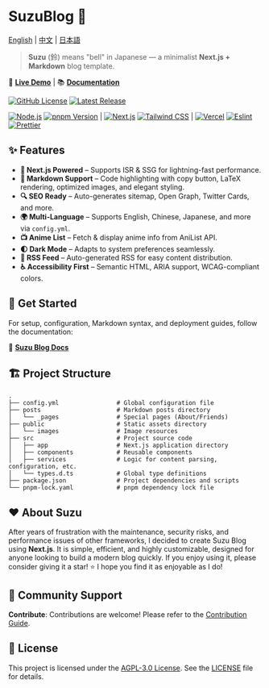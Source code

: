# SuzuBlog 🎐

[English](./README.md) | [中文](./README_ZH.md) | [日本語](./README_JA.md)

> **Suzu** (鈴) means "bell" in Japanese — a minimalist **Next.js + Markdown** blog template.

🚀 **[Live Demo](https://www.zla.pub)** | 📚 **[Documentation](https://suzu.zla.app)**

[![GitHub License][license-badge]][license-link] [![Latest Release][release-badge]][release-link]

[![Node.js][node-badge]][node-link] [![pnpm Version][pnpm-badge]][pnpm-link] | [![Next.js][nextjs-badge]][nextjs-link] [![Tailwind CSS][tailwind-badge]][tailwind-link] | [![Vercel][vercel-badge]][vercel-link] [![Eslint][eslint-badge]][eslint-link] [![Prettier][prettier-badge]][prettier-link]

## ✨ Features

- **🚀 Next.js Powered** – Supports ISR & SSG for lightning-fast performance.
- **📄 Markdown Support** – Code highlighting with copy button, LaTeX rendering, optimized images, and elegant styling.
- **🔍 SEO Ready** – Auto-generates sitemap, Open Graph, Twitter Cards, and more.
- **🌍 Multi-Language** – Supports English, Chinese, Japanese, and more via `config.yml`.
- **📺 Anime List** – Fetch & display anime info from AniList API.
- **🌓 Dark Mode** – Adapts to system preferences seamlessly.
- **📢 RSS Feed** – Auto-generated RSS for easy content distribution.
- **♿ Accessibility First** – Semantic HTML, ARIA support, WCAG-compliant colors.

## **🚀 Get Started**

For setup, configuration, Markdown syntax, and deployment guides, follow the documentation:

📖 **[Suzu Blog Docs](https://suzu.zla.app)**

## 🏗️ Project Structure

```plaintext
.
├── config.yml                # Global configuration file
├── posts                     # Markdown posts directory
│   └── _pages                # Special pages (About/Friends)
├── public                    # Static assets directory
│   └── images                # Image resources
├── src                       # Project source code
│   ├── app                   # Next.js application directory
│   ├── components            # Reusable components
│   ├── services              # Logic for content parsing, configuration, etc.
│   └── types.d.ts            # Global type definitions
├── package.json              # Project dependencies and scripts
└── pnpm-lock.yaml            # pnpm dependency lock file
```

## ❤️ About Suzu

After years of frustration with the maintenance, security risks, and performance issues of other frameworks, I decided to create Suzu Blog using **Next.js**. It is simple, efficient, and highly customizable, designed for anyone looking to build a modern blog quickly. If you enjoy using it, please consider giving it a star! ⭐ I hope you find it as enjoyable as I do!

## 🔗 Community Support

**Contribute**: Contributions are welcome! Please refer to the [Contribution Guide](./CONTRIBUTING.md).

## 📜 License

This project is licensed under the [AGPL-3.0 License][license-link]. See the [LICENSE](./LICENSE) file for details.

<!-- Badges / Links -->

[eslint-badge]: https://img.shields.io/badge/eslint-4B32C3?logo=eslint&logoColor=white
[eslint-link]: https://www.npmjs.com/package/eslint-config-zl-asica
[license-badge]: https://img.shields.io/github/license/ZL-Asica/SuzuBlog
[license-link]: ./LICENSE
[nextjs-badge]: https://img.shields.io/badge/Next.js-black?logo=next.js&logoColor=white
[nextjs-link]: https://nextjs.org
[node-badge]: https://img.shields.io/badge/node%3E=18.18-339933?logo=node.js&logoColor=white
[node-link]: https://nodejs.org/
[pnpm-badge]: https://img.shields.io/github/package-json/packageManager/ZL-Asica/SuzuBlog?label=&logo=pnpm&logoColor=fff&color=F69220
[pnpm-link]: https://pnpm.io/
[prettier-badge]: https://img.shields.io/badge/Prettier-F7B93E?logo=Prettier&logoColor=white
[prettier-link]: https://www.npmjs.com/package/@zl-asica/prettier-config
[release-badge]: https://img.shields.io/github/v/release/ZL-Asica/SuzuBlog?display_name=release&label=SuzuBlog&color=fc8da3
[release-link]: https://github.com/ZL-Asica/SuzuBlog/releases/
[tailwind-badge]: https://img.shields.io/badge/Tailwind%20CSS-06B6D4?logo=tailwindcss&logoColor=white
[tailwind-link]: https://tailwindcss.com/
[vercel-badge]: https://img.shields.io/badge/Vercel-%23000000.svg?logo=vercel&logoColor=white
[vercel-link]: https://vercel.com

